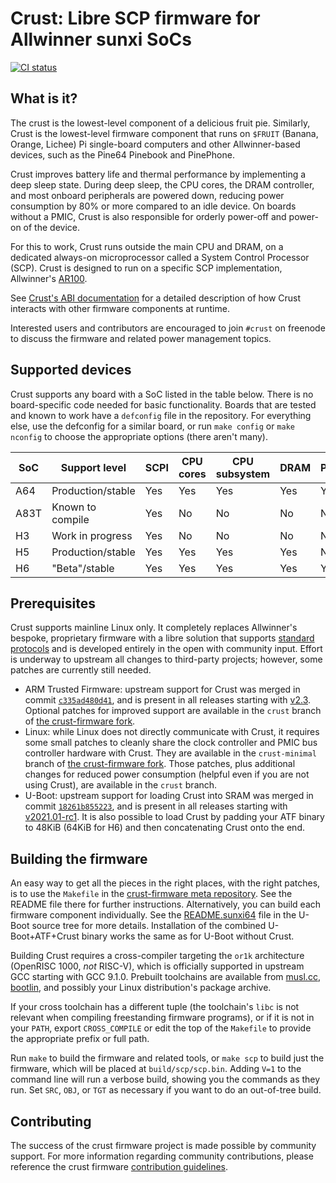 # Crust: Libre SCP firmware for Allwinner sunxi SoCs

[![CI status](https://travis-ci.com/crust-firmware/crust.svg?branch=master)][t]

[t]: https://travis-ci.com/crust-firmware/crust

## What is it?

The crust is the lowest-level component of a delicious fruit pie. Similarly,
Crust is the lowest-level firmware component that runs on `$FRUIT` (Banana,
Orange, Lichee) Pi single-board computers and other Allwinner-based devices,
such as the Pine64 Pinebook and PinePhone.

Crust improves battery life and thermal performance by implementing a deep
sleep state. During deep sleep, the CPU cores, the DRAM controller, and most
onboard peripherals are powered down, reducing power consumption by 80% or more
compared to an idle device. On boards without a PMIC, Crust is also responsible
for orderly power-off and power-on of the device.

For this to work, Crust runs outside the main CPU and DRAM, on a dedicated
always-on microprocessor called a System Control Processor (SCP). Crust is
designed to run on a specific SCP implementation, Allwinner's [AR100][].

See [Crust's ABI documentation][abi] for a detailed description of how Crust
interacts with other firmware components at runtime.

Interested users and contributors are encouraged to join `#crust` on freenode
to discuss the firmware and related power management topics.

[abi]: docs/abi.md
[AR100]: https://linux-sunxi.org/AR100

## Supported devices

Crust supports any board with a SoC listed in the table below. There is no
board-specific code needed for basic functionality. Boards that are tested and
known to work have a `defconfig` file in the repository. For everything else,
use the defconfig for a similar board, or run `make config` or `make nconfig`
to choose the appropriate options (there aren't many).

|  SoC  |   Support level   | SCPI | CPU cores | CPU subsystem | DRAM | PMIC |
|-------|-------------------|------|-----------|---------------|------|------|
| A64   | Production/stable | Yes  | Yes       | Yes           | Yes  | Yes  |
| A83T  | Known to compile  | Yes  | No        | No            | No   | No   |
| H3    | Work in progress  | Yes  | No        | No            | No   | N/A  |
| H5    | Production/stable | Yes  | Yes       | Yes           | Yes  | N/A  |
| H6    | "Beta"/stable     | Yes  | Yes       | Yes           | Yes  | Yes  |

## Prerequisites

Crust supports mainline Linux only. It completely replaces Allwinner's bespoke,
proprietary firmware with a libre solution that supports [standard
protocols][scpi] and is developed entirely in the open with community input.
Effort is underway to upstream all changes to third-party projects; however,
some patches are currently still needed.

- ARM Trusted Firmware: upstream support for Crust was merged in commit
  [`c335ad480d41`][atf-c335ad480d41], and is present in all releases starting
  with [v2.3][atf-v2.3]. Optional patches for improved support are available in
  the `crust` branch of [the crust-firmware fork][crust-atf].
- Linux: while Linux does not directly communicate with Crust, it requires some
  small patches to cleanly share the clock controller and PMIC bus controller
  hardware with Crust. They are available in the `crust-minimal` branch of [the
  crust-firmware fork][crust-linux]. Those patches, plus additional changes for
  reduced power consumption (helpful even if you are not using Crust), are
  available in the `crust` branch.
- U-Boot: upstream support for loading Crust into SRAM was merged in commit
  [`18261b855223`][u-boot-18261b855223], and is present in all releases
  starting with [v2021.01-rc1][u-boot-v2021.01-rc1]. It is also possible to
  load Crust by padding your ATF binary to 48KiB (64KiB for H6) and then
  concatenating Crust onto the end.

[atf-c335ad480d41]: https://github.com/ARM-Software/ARM-Trusted-Firmware/commits/c335ad480d41
[atf-v2.3]: https://github.com/ARM-software/arm-trusted-firmware/releases/tag/v2.3
[crust-atf]: https://github.com/crust-firmware/arm-trusted-firmware
[crust-linux]: https://github.com/crust-firmware/linux
[scpi]: http://infocenter.arm.com/help/topic/com.arm.doc.dui0922-/index.html
[u-boot-18261b855223]: https://github.com/u-boot/u-boot/commit/18261b855223
[u-boot-v2021.01-rc1]: https://github.com/u-boot/u-boot/releases/tag/v2021.01-rc1

## Building the firmware

An easy way to get all the pieces in the right places, with the right patches,
is to use the `Makefile` in the [crust-firmware meta repository][crust-meta].
See the README file there for further instructions. Alternatively, you can
build each firmware component individually. See the [README.sunxi64][sunxi64]
file in the U-Boot source tree for more details. Installation of the combined
U-Boot+ATF+Crust binary works the same as for U-Boot without Crust.

Building Crust requires a cross-compiler targeting the `or1k` architecture
(OpenRISC 1000, *not* RISC-V), which is officially supported in upstream GCC
starting with GCC 9.1.0. Prebuilt toolchains are available from [musl.cc][],
[bootlin][], and possibly your Linux distribution's package archive.

If your cross toolchain has a different tuple (the toolchain's `libc` is not
relevant when compiling freestanding firmware programs), or if it is not in
your `PATH`, export `CROSS_COMPILE` or edit the top of the `Makefile` to
provide the appropriate prefix or full path.

Run `make` to build the firmware and related tools, or `make scp` to build just
the firmware, which will be placed at `build/scp/scp.bin`. Adding `V=1` to the
command line will run a verbose build, showing you the commands as they run.
Set `SRC`, `OBJ`, or `TGT` as necessary if you want to do an out-of-tree build.

[bootlin]: https://toolchains.bootlin.com/
[crust-meta]: https://github.com/crust-firmware/meta
[musl.cc]: http://musl.cc/or1k-linux-musl-cross.tgz
[sunxi64]: https://github.com/u-boot/u-boot/raw/master/board/sunxi/README.sunxi64

## Contributing

The success of the crust firmware project is made possible by community
support. For more information regarding community contributions, please
reference the crust firmware [contribution guidelines][cg].

[cg]: CONTRIBUTING.md
